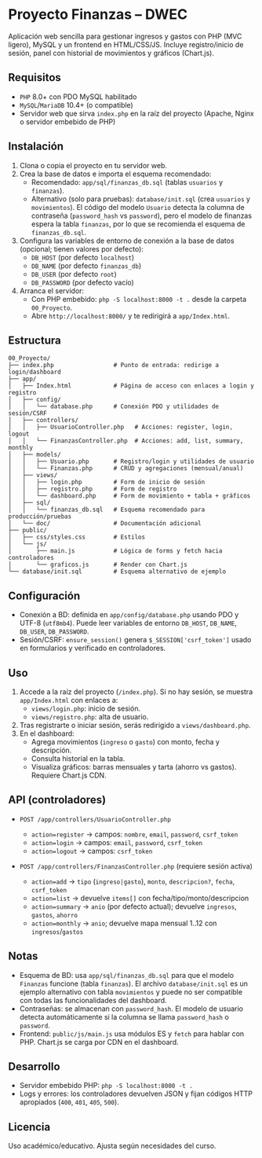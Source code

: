 # Proyecto Finanzas – DWEC

Aplicación web sencilla para gestionar ingresos y gastos con PHP (MVC ligero), MySQL y un frontend en HTML/CSS/JS. Incluye registro/inicio de sesión, panel con historial de movimientos y gráficos (Chart.js).

## Requisitos

- `PHP` 8.0+ con PDO MySQL habilitado
- `MySQL`/`MariaDB` 10.4+ (o compatible)
- Servidor web que sirva `index.php` en la raíz del proyecto (Apache, Nginx o servidor embebido de PHP)

## Instalación

1. Clona o copia el proyecto en tu servidor web.
2. Crea la base de datos e importa el esquema recomendado:
   - Recomendado: `app/sql/finanzas_db.sql` (tablas `usuarios` y `finanzas`).
   - Alternativo (solo para pruebas): `database/init.sql` (crea `usuarios` y `movimientos`). El código del modelo `Usuario` detecta la columna de contraseña (`password_hash` vs `password`), pero el modelo de finanzas espera la tabla `finanzas`, por lo que se recomienda el esquema de `finanzas_db.sql`.
3. Configura las variables de entorno de conexión a la base de datos (opcional; tienen valores por defecto):
   - `DB_HOST` (por defecto `localhost`)
   - `DB_NAME` (por defecto `finanzas_db`)
   - `DB_USER` (por defecto `root`)
   - `DB_PASSWORD` (por defecto vacío)
4. Arranca el servidor:
   - Con PHP embebido: `php -S localhost:8000 -t .` desde la carpeta `00_Proyecto`.
   - Abre `http://localhost:8000/` y te redirigirá a `app/Index.html`.

## Estructura

```
00_Proyecto/
├── index.php                 # Punto de entrada: redirige a login/dashboard
├── app/
│   ├── Index.html            # Página de acceso con enlaces a login y registro
│   ├── config/
│   │   └── database.php      # Conexión PDO y utilidades de sesión/CSRF
│   ├── controllers/
│   │   ├── UsuarioController.php   # Acciones: register, login, logout
│   │   └── FinanzasController.php  # Acciones: add, list, summary, monthly
│   ├── models/
│   │   ├── Usuario.php       # Registro/login y utilidades de usuario
│   │   └── Finanzas.php      # CRUD y agregaciones (mensual/anual)
│   ├── views/
│   │   ├── login.php         # Form de inicio de sesión
│   │   ├── registro.php      # Form de registro
│   │   └── dashboard.php     # Form de movimiento + tabla + gráficos
│   ├── sql/
│   │   └── finanzas_db.sql   # Esquema recomendado para producción/pruebas
│   └── doc/                  # Documentación adicional
├── public/
│   ├── css/styles.css        # Estilos
│   └── js/
│       ├── main.js           # Lógica de forms y fetch hacia controladores
│       └── graficos.js       # Render con Chart.js
└── database/init.sql         # Esquema alternativo de ejemplo
```

## Configuración

- Conexión a BD: definida en `app/config/database.php` usando PDO y UTF-8 (`utf8mb4`). Puede leer variables de entorno `DB_HOST`, `DB_NAME`, `DB_USER`, `DB_PASSWORD`.
- Sesión/CSRF: `ensure_session()` genera `$_SESSION['csrf_token']` usado en formularios y verificado en controladores.

## Uso

1. Accede a la raíz del proyecto (`/index.php`). Si no hay sesión, se muestra `app/Index.html` con enlaces a:
   - `views/login.php`: inicio de sesión.
   - `views/registro.php`: alta de usuario.
2. Tras registrarte o iniciar sesión, serás redirigido a `views/dashboard.php`.
3. En el dashboard:
   - Agrega movimientos (`ingreso` o `gasto`) con monto, fecha y descripción.
   - Consulta historial en la tabla.
   - Visualiza gráficos: barras mensuales y tarta (ahorro vs gastos). Requiere Chart.js CDN.

## API (controladores)

- `POST /app/controllers/UsuarioController.php`
  - `action=register`  → campos: `nombre`, `email`, `password`, `csrf_token`
  - `action=login`     → campos: `email`, `password`, `csrf_token`
  - `action=logout`    → campos: `csrf_token`

- `POST /app/controllers/FinanzasController.php` (requiere sesión activa)
  - `action=add`       → `tipo` (`ingreso|gasto`), `monto`, `descripcion?`, `fecha`, `csrf_token`
  - `action=list`      → devuelve `items[]` con fecha/tipo/monto/descripcion
  - `action=summary`   → `anio` (por defecto actual); devuelve `ingresos`, `gastos`, `ahorro`
  - `action=monthly`   → `anio`; devuelve mapa mensual 1..12 con `ingresos`/`gastos`

## Notas

- Esquema de BD: usa `app/sql/finanzas_db.sql` para que el modelo `Finanzas` funcione (tabla `finanzas`). El archivo `database/init.sql` es un ejemplo alternativo con tabla `movimientos` y puede no ser compatible con todas las funcionalidades del dashboard.
- Contraseñas: se almacenan con `password_hash`. El modelo de usuario detecta automáticamente si la columna se llama `password_hash` o `password`.
- Frontend: `public/js/main.js` usa módulos ES y `fetch` para hablar con PHP. Chart.js se carga por CDN en el dashboard.

## Desarrollo

- Servidor embebido PHP: `php -S localhost:8000 -t .`
- Logs y errores: los controladores devuelven JSON y fijan códigos HTTP apropiados (`400`, `401`, `405`, `500`).

## Licencia

Uso académico/educativo. Ajusta según necesidades del curso.